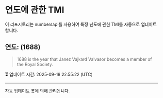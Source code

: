 
# 연도에 관한 TMI

이 리포지토리는 numbersapi를 사용하여 특정 년도에 관한 TMI를 자동으로 업데이트합니다.

## 연도: (1688)
> 1688 is the year that Janez Vajkard Valvasor becomes a member of the Royal Society.

⏳ 업데이트 시간: 2025-09-18 22:55:22 (UTC)

---
자동 업데이트 봇에 의해 관리됩니다.
